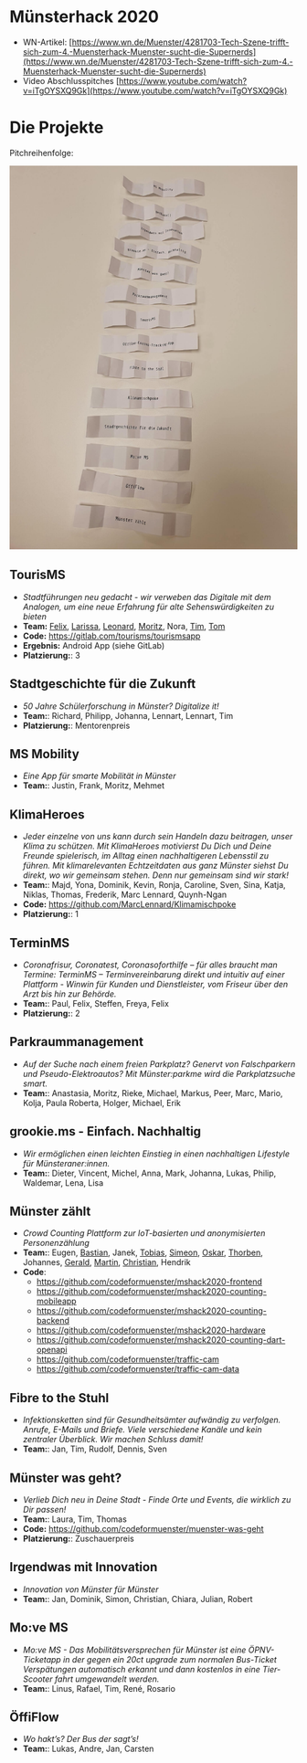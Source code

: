 # Münsterhack 2020

- WN-Artikel: [https://www.wn.de/Muenster/4281703-Tech-Szene-trifft-sich-zum-4.-Muensterhack-Muenster-sucht-die-Supernerds](https://www.wn.de/Muenster/4281703-Tech-Szene-trifft-sich-zum-4.-Muensterhack-Muenster-sucht-die-Supernerds)
- Video Abschlusspitches [https://www.youtube.com/watch?v=iTgOYSXQ9Gk](https://www.youtube.com/watch?v=iTgOYSXQ9Gk)

# Die Projekte

Pitchreihenfolge:

![Pitchreihenfolge](./images/pitchreihenfolge2020.jpg)

## TourisMS

- _Stadtführungen neu gedacht - wir verweben das Digitale mit dem Analogen, um eine neue Erfahrung für alte Sehenswürdigkeiten zu bieten_
- **Team:** [Felix](https://gitlab.com/Felix-Ulonska), [Larissa](https://gitlab.com/larissa_ma), [Leonard](https://gitlab.com/TheDoctor), [Moritz](https://gitlab.com/dead_hamster), Nora, [Tim](https://gitlab.com/parazera), [Tom](https://tomstein.me/)
- **Code:** https://gitlab.com/tourisms/tourismsapp
- **Ergebnis:** Android App (siehe GitLab)
- **Platzierung:**: 3

## Stadtgeschichte für die Zukunft

- _50 Jahre Schülerforschung in Münster? Digitalize it!_
- **Team:**: Richard, Philipp, Johanna, Lennart, Lennart, Tim
- **Platzierung:**: Mentorenpreis

## MS Mobility

- _Eine App für smarte Mobilität in Münster_
- **Team:**: Justin, Frank, Moritz, Mehmet

## KlimaHeroes

- _Jeder einzelne von uns kann durch sein Handeln dazu beitragen, unser Klima zu schützen. Mit KlimaHeroes motivierst Du Dich und Deine Freunde spielerisch, im Alltag einen nachhaltigeren Lebensstil zu führen. Mit klimarelevanten Echtzeitdaten aus ganz Münster siehst Du direkt, wo wir gemeinsam stehen. Denn nur gemeinsam sind wir stark!_
- **Team:**: Majd, Yona, Dominik, Kevin, Ronja, Caroline, Sven, Sina, Katja, Niklas, Thomas, Frederik, Marc Lennard, Quynh-Ngan
- **Code:** https://github.com/MarcLennard/Klimamischpoke
- **Platzierung:**: 1

## TerminMS

- _Coronafrisur, Coronatest, Coronasoforthilfe – für alles braucht man Termine: TerminMS – Terminvereinbarung direkt und intuitiv auf einer Plattform - Winwin für Kunden und Dienstleister, vom Friseur über den Arzt bis hin zur Behörde._
- **Team:**: Paul, Felix, Steffen, Freya, Felix
- **Platzierung:**: 2

## Parkraummanagement

- _Auf der Suche nach einem freien Parkplatz? Genervt von Falschparkern und Pseudo-Elektroautos? Mit Münster:parkme wird die Parkplatzsuche smart._
- **Team:**: Anastasia, Moritz, Rieke, Michael, Markus, Peer, Marc, Mario, Kolja, Paula Roberta, Holger, Michael, Erik

## grookie.ms - Einfach. Nachhaltig

- _Wir ermöglichen einen leichten Einstieg in einen nachhaltigen Lifestyle für Münsteraner:innen._
- **Team:**: Dieter, Vincent, Michel, Anna, Mark, Johanna, Lukas, Philip, Waldemar, Lena, Lisa

## Münster zählt

- _Crowd Counting Plattform zur IoT-basierten und anonymisierten Personenzählung_
- **Team:**: Eugen, [Bastian](https://github.com/bcyberbasti), Janek, [Tobias](https://github.com/webwurst), [Simeon](https://github.com/simsal0r), [Oskar](https://github.com/ohlr), [Thorben](https://github.com/thorbenjensen), Johannes, [Gerald](https://github.com/ubergesundheit), [Martin](https://github.com/quassy), [Christian](https://github.com/thunfischtoast), Hendrik
- **Code**:
  - https://github.com/codeformuenster/mshack2020-frontend
  - https://github.com/codeformuenster/mshack2020-counting-mobileapp
  - https://github.com/codeformuenster/mshack2020-counting-backend
  - https://github.com/codeformuenster/mshack2020-hardware
  - https://github.com/codeformuenster/mshack2020-counting-dart-openapi
  - https://github.com/codeformuenster/traffic-cam
  - https://github.com/codeformuenster/traffic-cam-data

## Fibre to the Stuhl

- _Infektionsketten sind für Gesundheitsämter aufwändig zu verfolgen. Anrufe, E-Mails und Briefe. Viele verschiedene Kanäle und kein zentraler Überblick. Wir machen Schluss damit!_
- **Team:**: Jan, Tim, Rudolf, Dennis, Sven

## Münster was geht?

- _Verlieb Dich neu in Deine Stadt - Finde Orte und Events, die wirklich zu Dir passen!_
- **Team:**: Laura, Tim, Thomas
- **Code:** https://github.com/codeformuenster/muenster-was-geht
- **Platzierung:**: Zuschauerpreis

## Irgendwas mit Innovation

- _Innovation von Münster für Münster_
- **Team:**: Jan, Dominik, Simon, Christian, Chiara, Julian, Robert

## Mo:ve MS

- _Mo:ve MS - Das Mobilitätsversprechen für Münster ist eine ÖPNV-Ticketapp in der gegen ein 20ct upgrade zum normalen Bus-Ticket Verspätungen automatisch erkannt und dann kostenlos in eine Tier-Scooter fahrt umgewandelt werden._
- **Team:**: Linus, Rafael, Tim, René, Rosario

## ÖffiFlow

- _Wo hakt’s? Der Bus der sagt’s!_
- **Team:**: Lukas, Andre, Jan, Carsten
